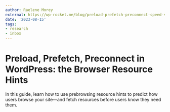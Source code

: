 ```yaml
---
author: Raelene Morey
external: https://wp-rocket.me/blog/preload-prefetch-preconnect-speed-site-browser-resource-hints/
date: '2023-08-15'
tags:
- research
- inbox
---
```


# Preload, Prefetch, Preconnect in WordPress: the Browser Resource Hints

In this guide, learn how to use prebrowsing resource hints to predict how users browse your site—and fetch resources before users know they need them.
